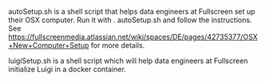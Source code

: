 autoSetup.sh is a shell script that helps data engineers at Fullscreen set up their OSX computer.
Run it with . autoSetup.sh and follow the instructions.
See https://fullscreenmedia.atlassian.net/wiki/spaces/DE/pages/42735377/OSX+New+Computer+Setup for more details.

luigiSetup.sh is a shell script which will help data engineers at Fullscreen initialize Luigi in a docker container.

